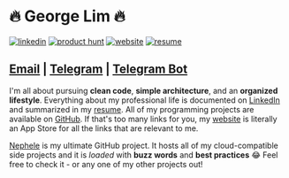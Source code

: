 # 🔥 George Lim 🔥

[![linkedin](https://img.shields.io/badge/LinkedIn-george--lim-blue)](https://www.linkedin.com/in/george-lim)
[![product hunt](https://img.shields.io/badge/Product%20Hunt-%40georgelim-orange)](https://www.producthunt.com/@georgelim)
[![website](https://img.shields.io/badge/Website-george--lim.github.io-lightgrey)](https://george-lim.github.io)
[![resume](https://img.shields.io/badge/Resume-PDF-red)](https://github.com/george-lim/resume/releases/latest/download/george-lim-resume.pdf)

## [Email](mailto:lim.george@me.com) | [Telegram](http://t.me/limgeorge) | [Telegram Bot](https://t.me/NepheleBot)

I'm all about pursuing **clean code**, **simple architecture**, and an **organized lifestyle**.
Everything about my professional life is documented on [LinkedIn](https://www.linkedin.com/in/george-lim) and summarized in my [resume](https://github.com/george-lim/resume/releases/latest/download/george-lim-resume.pdf).
All of my programming projects are available on [GitHub](https://github.com/george-lim?tab=repositories).
If that's too many links for you, my [website](https://george-lim.github.io) is literally an App Store for all the links that are relevant to me.

[Nephele](https://github.com/george-lim/nephele) is my ultimate GitHub project. It hosts all of my cloud-compatible side projects and it is _loaded_ with **buzz words** and **best practices** 😂 Feel free to check it - or any one of my other projects out!
